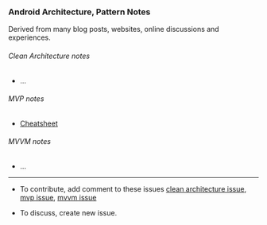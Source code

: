 ### Android Architecture, Pattern Notes
Derived from many blog posts, websites, online discussions and experiences.

###### Clean Architecture notes
- ...

###### MVP notes
- [Cheatsheet](https://github.com/jemshit/android_architecture_notes/blob/master/mvp_cheatsheet.md)

###### MVVM notes
- ...

---
- To contribute, add comment to these issues [clean architecture issue](https://github.com/jemshit/android_architecture_notes/issues/1), [mvp issue](https://github.com/jemshit/android_architecture_notes/issues/2), [mvvm issue](https://github.com/jemshit/android_architecture_notes/issues/3)

- To discuss, create new issue.

